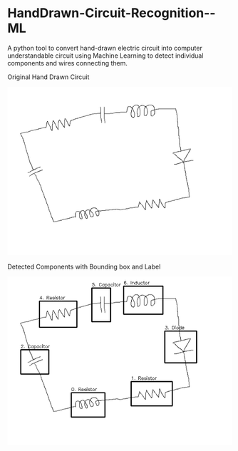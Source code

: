 # HandDrawn-Circuit-Recognition--ML
A python tool to convert hand-drawn electric circuit into computer understandable circuit using Machine Learning to detect individual components and wires connecting them.

Original Hand Drawn Circuit

![alt text](https://github.com/anant-k-singh/HandDrawn-Circuit-Recognition--ML/blob/master/original%20Circuit.png)

Detected Components with Bounding box and Label

![alt text](https://github.com/anant-k-singh/HandDrawn-Circuit-Recognition--ML/blob/master/Recognised%20Circuit.png)
